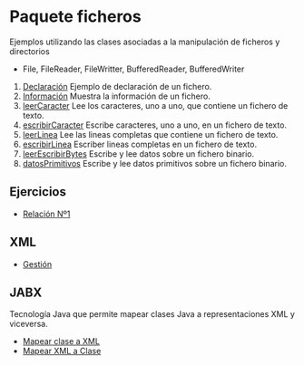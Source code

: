 # Paquete ficheros

Ejemplos utilizando las clases asociadas a la manipulación de ficheros y directorios

- File, FileReader, FileWritter, BufferedReader, BufferedWriter

1. [Declaración](https://github.com/franlu/DAM-AD/blob/master/ficheros/declaracion.java)
    Ejemplo de declaración de un fichero.
2. [Información](https://github.com/franlu/DAM-AD/blob/master/ficheros/informacion.java)
    Muestra la información de un fichero.
3. [leerCaracter]()
	Lee los caracteres, uno a uno, que contiene un fichero de texto.
3. [escribirCaracter]()
    Escribe caracteres, uno a uno, en un fichero de texto.
3. [leerLinea](https://github.com/franlu/DAM-AD/blob/master/ficheros/leerLinea.java)
	Lee las lineas completas que contiene un fichero de texto.
3. [escribirLinea](https://github.com/franlu/DAM-AD/blob/master/ficheros/escribirLinea.java)
    Escriber lineas completas en un fichero de texto.
7. [leerEscribirBytes](https://github.com/franlu/DAM-AD/blob/master/ficheros/leerEscribirBytes.java)
    Escribe y lee datos sobre un fichero binario.
8. [datosPrimitivos](https://github.com/franlu/DAM-AD/blob/master/ficheros/datosPrimitivos.java)
    Escribe y lee datos primitivos sobre un fichero binario.

## Ejercicios

- [Relación Nº1](https://github.com/franlu/DAM-AD/blob/master/ficheros/Ejercicios.md)


## XML

- [Gestión](https://github.com/franlu/DAM-AD/tree/master/ficheros/xml)


## JABX
Tecnología Java que permite mapear clases Java a representaciones XML y viceversa.

- [Mapear clase a XML](https://github.com/franlu/DAM-AD/tree/master/ficheros/jabx/MapearXML)
- [Mapear XML a Clase](https://github.com/franlu/DAM-AD/tree/master/ficheros/jabx/MapearClase)
